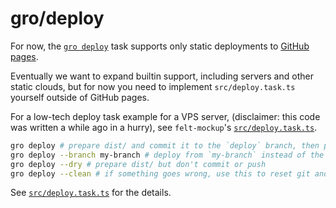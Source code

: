 # gro/deploy

For now, the [`gro deploy`](/src/deploy.task.ts)
task supports only static deployments to
[GitHub pages](https://pages.github.com/).

Eventually we want to expand builtin support,
including servers and other static clouds,
but for now you need to implement `src/deploy.task.ts` yourself outside of GitHub pages.

For a low-tech deploy task example for a VPS server,
(disclaimer: this code was written a while ago in a hurry),
see `felt-mockup`'s
[`src/deploy.task.ts`](https://github.com/feltcoop/felt-mockup/blob/main/src/deploy.task.ts).

```bash
gro deploy # prepare dist/ and commit it to the `deploy` branch, then push to go live
gro deploy --branch my-branch # deploy from `my-branch` instead of the default `main`
gro deploy --dry # prepare dist/ but don't commit or push
gro deploy --clean # if something goes wrong, use this to reset git and gro state
```

See [`src/deploy.task.ts`](/src/deploy.task.ts) for the details.
